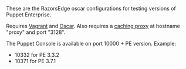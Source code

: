 These are the RazorsEdge oscar configurations for testing versions of Puppet Enterprise.

Requires [Vagrant](http://www.vagrantup.com/) and [Oscar](https://github.com/adrienthebo/oscar).  Also requires a [caching proxy](http://www.squid-cache.org/) at hostname "proxy" and port "3128".

The Puppet Console is available on port 10000 + PE version.  Example:
* 10332 for PE 3.3.2
* 10371 for PE 3.7.1

